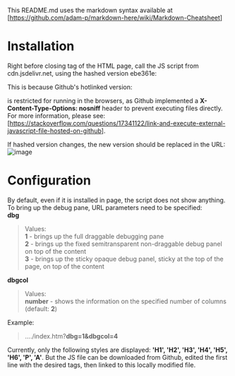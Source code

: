 This README.md uses the markdown syntax available at [https://github.com/adam-p/markdown-here/wiki/Markdown-Cheatsheet]

# Installation

Right before closing <BODY> tag of the HTML page, call the JS script from cdn.jsdelivr.net, using the hashed version ebe361e:
    <script src="https://cdn.jsdelivr.net/gh/costincca/web-styles-debug-window@ebe361e/web-styles-debug-window.js"></script>
    
This is because Github's hotlinked version:
>    <script src="https://raw.githubusercontent.com/costincca/web-styles-debug-window/master/web-styles-debug-window.js"></script>
is restricted for running in the browsers, as Github implemented a **X-Content-Type-Options: nosniff** header to prevent executing files directly.
For more information, please see: [https://stackoverflow.com/questions/17341122/link-and-execute-external-javascript-file-hosted-on-github].

If hashed version changes, the new version should be replaced in the URL:
![image](https://github.com/costincca/web-styles-debug-window/assets/60868050/9880b784-1947-409f-8da3-14a0c3abb21e)

# Configuration

By default, even if it is installed in page, the script does not show anything.
To bring up the debug pane, URL parameters need to be specified:  
**dbg**  
  
> Values:  
> **1** - brings up the full draggable debugging pane  
> **2** - brings up the fixed semitransparent non-draggable debug panel on top of the content    
> **3** - brings up the sticky opaque debug panel, sticky at the top of the page, on top of the content  
  
**dbgcol**

> Values:  
> **number** - shows the information on the specified number of columns (default: **2**)  
  
Example:  
> ..../index.htm?**dbg=1&dbgcol=4**

Currently, only the following styles are displayed: **'H1', 'H2', 'H3', 'H4', 'H5', 'H6', 'P', 'A'**.
But the JS file can be downloaded from Github, edited the first line with the desired tags, then linked to this locally modified file.
